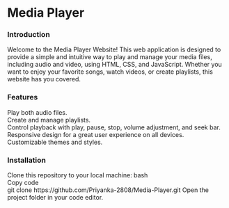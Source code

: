 <h1>Media Player</h1>

<h3>Introduction</h3>
Welcome to the Media Player Website! This web application is designed to provide a simple and intuitive way to play and manage your media files, including audio and video, using HTML, CSS, and JavaScript. Whether you want to enjoy your favorite songs, watch videos, or create playlists, this website has you covered.

<h3>Features</h3>
Play both audio files.<br>
Create and manage playlists.<br>
Control playback with play, pause, stop, volume adjustment, and seek bar.<br>
Responsive design for a great user experience on all devices.<br>
Customizable themes and styles.<br>

<h3>Installation</h3>
Clone this repository to your local machine:
bash<br>
Copy code<br>
git clone https://github.com/Priyanka-2808/Media-Player.git
Open the project folder in your code editor.
